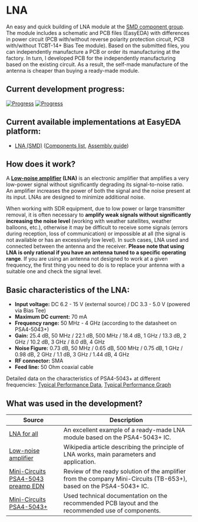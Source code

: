# LNA

An easy and quick building of LNA module at the [SMD component group](./SMD/EasyEDA). The module includes a schematic and PCB files (EasyEDA) with differences in power circuit (PCB with/without reverse polarity protection circuit, PCB with/without TCBT-14+ Bias Tee module). Based on the submitted files, you can independently manufacture a PCB or order its manufacturing at the factory. In turn, I developed PCB for the independently manufacturing based on the existing circuit. As a result, the self-made manufacture of the antenna is cheaper than buying a ready-made module.

## Current development progress:
[![Progress](https://img.shields.io/badge/LNA%20%28SMD%29-not%20tested-yellow.svg)](https://easyeda.com/IgrikXD/LNA-SMD) [![Progress](https://img.shields.io/badge/version-1.1.EE-blue.svg)](./SMD/EasyEDA)  

## Current available implementations at EasyEDA platform:
- [LNA (SMD)] ([Components list](./SMD/Components%20list.md), [Assembly guide](./SMD/Assembly%20guide.md))

## How does it work?
A **[Low-noise amplifier] (LNA)** is an electronic amplifier that amplifies a very low-power signal without significantly degrading its signal-to-noise ratio. An amplifier increases the power of both the signal and the noise present at its input. LNAs are designed to minimize additional noise. 

When working with SDR equipment, due to low power or large transmitter removal, it is often necessary to **amplify weak signals without significantly increasing the noise level** (working with weather satellites, weather balloons, etc.), otherwise it may be difficult to receive some signals (errors during reception, loss of communication) or impossible at all (the signal is not available or has an excessively low level). In such cases, LNA used and connected between the antenna and the receiver. **Please note that using LNA is only rational if you have an antenna tuned to a specific operating range**. If you are using an antenna not designed to work at a given frequency, the first thing you need to do is to replace your antenna with a suitable one and check the signal level.

## Basic characteristics of the LNA:

- **Input voltage:** DC 6.2 - 15 V (external source) / DC 3.3 - 5.0 V (powered via Bias Tee)
- **Maximum DC current:** 70 mA
- **Frequency range:** 50 MHz - 4 GHz (according to the datasheet on PSA4-5043+)
- **Gain:** 25.4 dB, 50 MHz / 22.1 dB, 500 MHz / 18.4 dB, 1 GHz / 13.3 dB, 2 GHz / 10.2 dB, 3 GHz / 8.0 dB, 4 GHz
- **Noise Figure:** 0.73 dB, 50 MHz / 0.65 dB, 500 MHz / 0.75 dB, 1 GHz / 0.98 dB, 2 GHz / 1.1 dB, 3 GHz / 1.44 dB, 4 GHz
- **RF connector:** SMA
- **Feed line:** 50 Ohm coaxial cable

Detailed data on the characteristics of PSA4-5043+ at different frequencies: [Typical Performance Data](./SMD/Datasheets/Amplifiers/PSA4-5043+-Typical-Performance-Data.pdf), [Typical Performance Graph](./SMD/Datasheets/Amplifiers/PSA4-5043+-Typical-Performance-Graph.pdf)

## What was used in the development?
| Source | Description |
| ------ | ------ |
| [LNA for all] | An excellent example of a ready-made LNA module based on the PSA4-5043+ IC. |
| [Low-noise amplifier] | Wikipedia article describing the principle of LNA works, main parameters and application. |
| [Mini-Circuits PSA4-5043 preamp EDN] | Review of the ready solution of the amplifier from the company Mini-Circuits (TB-653+), based on the PSA4-5043+ IC. |
| [Mini-Circuits PSA4-5043+] | Used technical documentation on the recommended PCB layout and the recommended use of components. |

[LNA (SMD)]: <https://easyeda.com/IgrikXD/LNA-SMD>
[LNA for all]: <http://lna4all.blogspot.com/2013/04/lna-for-all-low-noise-amplifier-for.html>
[Low-noise amplifier]: <https://en.wikipedia.org/wiki/Low-noise_amplifier>
[Mini-Circuits PSA4-5043 preamp EDN]: <https://www.edn.com/electronics-blogs/emc-emi-rfi-esd/4397653/Mini-Circuits-PSA4-5043-preamp>
[Mini-Circuits PSA4-5043+]: <https://www.minicircuits.com/WebStore/dashboard.html?model=PSA4-5043%2B>
